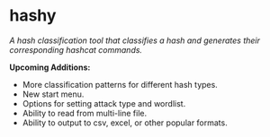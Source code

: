 # hashy
_A hash classification tool that classifies a hash and generates their corresponding hashcat commands._

**Upcoming Additions:**
- More classification patterns for different hash types.
- New start menu.
- Options for setting attack type and wordlist.
- Ability to read from multi-line file.
- Ability to output to csv, excel, or other popular formats.